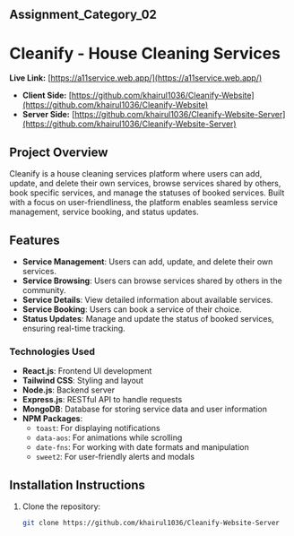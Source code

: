 ## Assignment_Category_02

# Cleanify - House Cleaning Services

**Live Link:** [https://a11service.web.app/](https://a11service.web.app/)

- **Client Side:** [https://github.com/khairul1036/Cleanify-Website](https://github.com/khairul1036/Cleanify-Website)
- **Server Side:** [https://github.com/khairul1036/Cleanify-Website-Server](https://github.com/khairul1036/Cleanify-Website-Server)

## Project Overview

Cleanify is a house cleaning services platform where users can add, update, and delete their own services, browse services shared by others, book specific services, and manage the statuses of booked services. Built with a focus on user-friendliness, the platform enables seamless service management, service booking, and status updates.

## Features
- **Service Management**: Users can add, update, and delete their own services.
- **Service Browsing**: Users can browse services shared by others in the community.
- **Service Details**: View detailed information about available services.
- **Service Booking**: Users can book a service of their choice.
- **Status Updates**: Manage and update the status of booked services, ensuring real-time tracking.

### Technologies Used
- **React.js**: Frontend UI development
- **Tailwind CSS**: Styling and layout
- **Node.js**: Backend server
- **Express.js**: RESTful API to handle requests
- **MongoDB**: Database for storing service data and user information
- **NPM Packages**:
  - `toast`: For displaying notifications
  - `data-aos`: For animations while scrolling
  - `date-fns`: For working with date formats and manipulation
  - `sweet2`: For user-friendly alerts and modals

## Installation Instructions

1. Clone the repository:

   ```bash
   git clone https://github.com/khairul1036/Cleanify-Website-Server
